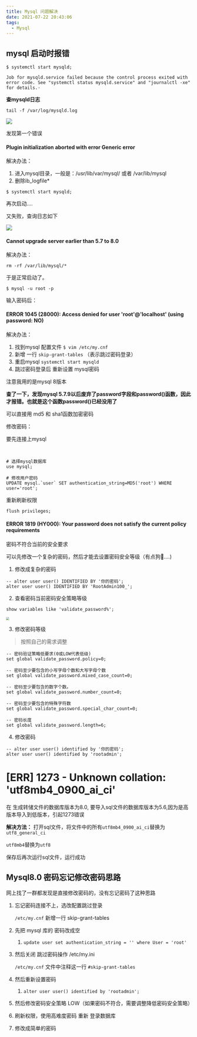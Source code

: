 ```yaml
---
title: Mysql 问题解决
date: 2021-07-22 20:43:06
tags:
  - Mysql
---
```




## mysql 启动时报错



`$ systemctl start mysqld;`

```shell
Job for mysqld.service failed because the control process exited with error code. See "systemctl status mysqld.service" and "journalctl -xe" for details.·
```



**查mysqld日志**

`tail -f /var/log/mysqld.log  `

![](http://cdn.chrischen.top/blog/iep927.png)



发现第一个错误

#### Plugin initialization aborted with error Generic error



解决办法：

1. 进入mysql目录，一般是：/usr/lib/var/mysql/  或者 /var/lib/mysql
2. 删除ib_logfile*



`$ systemctl start mysqld;` 

再次启动....

又失败，查询日志如下

![](http://cdn.chrischen.top/blog/Av2WnU.png)



#### Cannot upgrade server earlier than 5.7 to 8.0

解决办法：

```shell
rm -rf /var/lib/mysql/*
```

于是正常启动了。



```shell
$ mysql -u root -p
```

输入密码后：

#### ERROR 1045 (28000): Access denied for user 'root'@'localhost' (using password: NO)



解决办法：

1. 找到mysql 配置文件 `$ vim /etc/my.cnf`
2. 新增 一行 `skip-grant-tables`   （表示跳过密码登录）
3. 重启mysql  `systemctl start mysqld`
4. 跳过密码登录后 重新设置 mysql密码



注意我用的是mysql 8版本

**查了一下，发现mysql 5.7.9以后废弃了password字段和password()函数，因此才报错。也就是这个函数password()已经没用了**



可以直接用 md5 和 sha1函数加密密码



修改密码：



要先连接上mysql

```mysql


# 选择mysql数据库
use mysql;

# 修改用户密码
UPDATE mysql.`user` SET authentication_string=MD5('root') WHERE user='root';
```



重新刷新权限

```mysql
flush privileges;
```



#### ERROR 1819 (HY000): Your password does not satisfy the current policy requirements

密码不符合当前的安全要求



可以先修改一个复杂的密码，然后才能去设置密码安全等级（有点狗🐶....) 



1. 修改成复杂的密码

```mysql
-- alter user user() IDENTIFIED BY '你的密码';
alter user user() IDENTIFIED BY 'RootAdmin100_';
```



2. 查看密码当前密码安全策略等级

```mysql
show variables like 'validate_password%';
```


<img src="/Users/chrischen/Library/Application Support/typora-user-images/image-20210814170500801.png" style="zoom:50%;" />



3. 修改密码等级

> 按照自己的需求调整

```mysql
-- 密码验证策略低要求(0或LOW代表低级)
set global validate_password.policy=0;

-- 密码至少要包含的小写字母个数和大写字母个数
set global validate_password.mixed_case_count=0;

-- 密码至少要包含的数字个数。
set global validate_password.number_count=0; 

-- 密码至少要包含的特殊字符数
set global validate_password.special_char_count=0; 

-- 密码长度
set global validate_password.length=6;  
```



4. 修改密码

```mysql
-- alter user user() identified by '你的密码';
alter user user() identified by 'rootadmin';
```



# [ERR] 1273 - Unknown collation: 'utf8mb4_0900_ai_ci'

在 生成转储文件的数据库版本为8.0, 要导入sql文件的数据库版本为5.6,因为是高版本导入到低版本，引起1273错误



**解决方法：**
打开sql文件，将文件中的所有`utf8mb4_0900_ai_ci`替换为`utf8_general_ci`

 `utf8mb4`替换为`utf8`

保存后再次运行sql文件，运行成功



## Mysql8.0 密码忘记修改密码思路

网上找了一群都发现是直接修改密码的，没有忘记密码了这种思路

1. 忘记密码连接不上，选改配置跳过登录

   `/etc/my.cnf` 新增一行 skip-grant-tables

2. 先把 mysql 库的 密码改成空 

   1. `update user set authentication_string = '' where User = 'root'`
   
3. 然后关闭 跳过密码操作 /etc/my.ini

   `/etc/my.cnf` 文件中注释这一行 `#skip-grant-tables`

4. 然后重新设置密码

   1. `alter user user() identified by 'rootadmin';`

5. 然后修改密码安全策略 LOW（如果密码不符合，需要调整降低密码安全策略）

6. 刷新权限，使用高难度密码 重新 登录数据库

7. 修改成简单的密码
